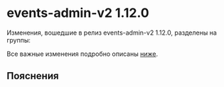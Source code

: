 # events-admin-v2 1.12.0

<!-- ЧЕЛОВЕЧЕСКОЕ ВСТУПЛЕНИЕ -->

Изменения, вошедшие в релиз events-admin-v2 1.12.0, разделены на группы:

Все важные изменения подробно описаны [ниже](#Пояснения).

## Пояснения

